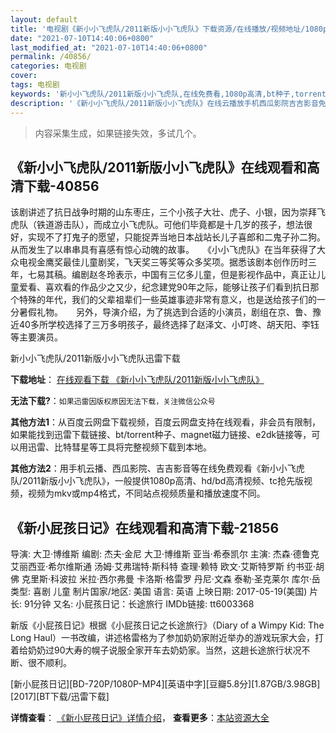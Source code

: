 ```yaml
---
layout: default
title: '电视剧《新小小飞虎队/2011新版小小飞虎队》下载资源/在线播放/视频地址/1080p/高清/蓝光'
date: "2021-07-10T14:40:06+0800"
last_modified_at: "2021-07-10T14:40:06+0800"
permalink: /40856/
categories: 电视剧
cover:
tags: 电视剧
keywords: '新小小飞虎队/2011新版小小飞虎队,在线免费看,1080p高清,bt种子,torrent,百度云盘,magnet,磁力链,迅雷下载资源'
description: '《新小小飞虎队/2011新版小小飞虎队》在线云播放手机西瓜影院吉吉影音免费看，1080p高清bd/hd未删减完整版和tc抢先枪版，mkv/mp4格式，附带bt/torrent种子、magnet/磁力链、百度云盘、网盘资源迅雷下载链接'
---
```


>内容采集生成，如果链接失效，多试几个。


## 《新小小飞虎队/2011新版小小飞虎队》在线观看和高清下载-40856

该剧讲述了抗日战争时期的山东枣庄，三个小孩子大壮、虎子、小银，因为崇拜飞虎队（铁道游击队），而成立小飞虎队。可他们毕竟都是十几岁的孩子，想法很好，实现不了打鬼子的愿望，只能捉弄当地日本战站长儿子喜郎和二鬼子孙二狗。从而发生了以串串具有喜感有惊心动魄的故事。</div>　　《小小飞虎队》在当年获得了大众电视金鹰奖最佳儿童剧奖，飞天奖三等奖等众多奖项。据悉该剧本创作历时三年，七易其稿。编剧赵冬玲表示，中国有三亿多儿童，但是影视作品中，真正让儿童爱看、喜欢看的作品少之又少，纪念建党90年之际，能够让孩子们看到抗日那个特殊的年代，我们的父辈祖辈们一些英雄事迹非常有意义，也是送给孩子们的一分暑假礼物。</div>　　另外，导演介绍，为了挑选到合适的小演员，剧组在京、鲁、豫近40多所学校选择了三万多明孩子，最终选择了赵泽文、小叮咚、胡天阳、李钰等主要演员。</div>


新小小飞虎队/2011新版小小飞虎队迅雷下载

**下载地址**： [在线观看下载 《新小小飞虎队/2011新版小小飞虎队》](https://www.993dy.com//vod-detail-id-11473.html) 


**无法下载?**：`如果迅雷因版权原因无法下载，关注微信公众号 `

**其他方法1**：从百度云网盘下载视频，百度云网盘支持在线观看，非会员有限制，如果能找到迅雷下载链接、bt/torrent种子、magnet磁力链接、e2dk链接等，可以用迅雷、比特彗星等工具将完整视频下载到本地。

**其他方法2**：用手机云播、西瓜影院、吉吉影音等在线免费观看《新小小飞虎队/2011新版小小飞虎队》，一般提供1080p高清、hd/bd高清视频、tc抢先版视频，视频为mkv或mp4格式，不同站点视频质量和播放速度不同。


## 《新小屁孩日记》在线观看和高清下载-21856

导演: 大卫·博维斯 编剧: 杰夫·金尼 大卫·博维斯 亚当·希泰凯尔 主演: 杰森·德鲁克 艾丽西亚·希尔维斯通 汤姆·艾弗瑞特·斯科特 查理·赖特 欧文·艾斯特罗斯 约书亚·胡佛 克里斯·科波拉 米拉·西尔弗曼 卡洛斯·格雷罗 丹尼·文森 泰勒·圣克莱尔 库尔·岳 类型: 喜剧 儿童 制片国家/地区: 美国 语言: 英语 上映日期: 2017-05-19(美国) 片长: 91分钟 又名: 小屁孩日记：长途旅行 IMDb链接: tt6003368

新版《小屁孩日记》根据《小屁孩日记之长途旅行》（Diary of a Wimpy Kid: The Long Haul）一书改编，讲述格雷格为了参加奶奶家附近举办的游戏玩家大会，打着给奶奶过90大寿的幌子说服全家开车去奶奶家。当然，这趟长途旅行状况不断、很不顺利。


[新小屁孩日记][BD-720P/1080P-MP4][英语中字][豆瓣5.8分][1.87GB/3.98GB][2017][BT下载/迅雷下载]

**详情查看**： [《新小屁孩日记》详情介绍](/movie/21856/)， **查看更多**：[本站资源大全](/movie/t/all/)

